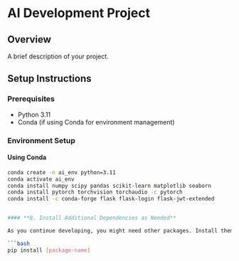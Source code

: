 # AI Development Project

## Overview

A brief description of your project.

## Setup Instructions

### Prerequisites

- Python 3.11
- Conda (if using Conda for environment management)

### Environment Setup

#### Using Conda

```bash
conda create -n ai_env python=3.11
conda activate ai_env
conda install numpy scipy pandas scikit-learn matplotlib seaborn
conda install pytorch torchvision torchaudio -c pytorch
conda install -c conda-forge flask flask-login flask-jwt-extended


#### **8. Install Additional Dependencies as Needed**

As you continue developing, you might need other packages. Install them within your virtual environment.

```bash
pip install [package-name]

